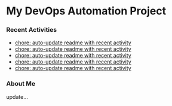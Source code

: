 # My DevOps Automation Project

### Recent Activities
<!-- activity:START -->
- [chore: auto-update readme with recent activity](https://github.com/kaigiii/mybowling-app/commit/1c7ebcc2f9405b322687a3d4dc8fcdc9321141c0)
- [chore: auto-update readme with recent activity](https://github.com/kaigiii/mybowling-app/commit/7cd6a137d6a89f6ac735ab1d3f552ed29f051e09)
- [chore: auto-update readme with recent activity](https://github.com/kaigiii/mybowling-app/commit/47d82db9600b36cb63e9bbc09f55d4095bf319fd)
- [chore: auto-update readme with recent activity](https://github.com/kaigiii/mybowling-app/commit/7ae7333be533beb5d593476453912a3f53307dfc)
- [chore: auto-update readme with recent activity](https://github.com/kaigiii/mybowling-app/commit/cbec1b9a35b48c418cee179684c48af30eda96b9)
<!-- activity:END -->

### About Me
<!-- MYLINKS:START -->
<!-- MYLINKS:END -->

update...
